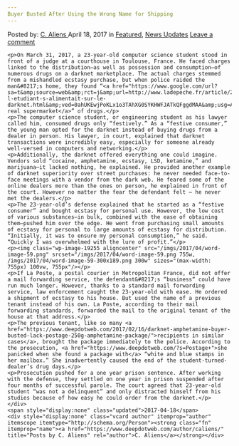 ```yaml
---
Buyer Busted After Using the Wrong Name for Shipping
---
```

<article class="post-listing post-19251 post type-post status-publish format-standard has-post-thumbnail hentry 
    <div class="post-inner">
        <span>Posted by: <a href="https://www.deepdotweb.com/author/caliens/" title="">C. Aliens </a></span>
    <span>April 18, 2017</span>
    <span>in <a href="https://www.deepdotweb.com/category/deepdot-news/" rel="category tag">Featured</a>, <a href="https://www.deepdotweb.com/category/news-updates/" rel="category tag">News Updates</a></span>
    <span><a href="https://www.deepdotweb.com/2017/04/18/buyer-busted-after-using-the-wrong-name-for-shipping/#respond">Leave a comment</a></span>
    </p>
    <div class="clear"></div>
    
    <p>On March 31, 2017, a 23-year-old computer science student stood in front of a judge at a courthouse in Toulouse, France. He faced charges linked to the distribution—as well as possession and consumption—of numerous drugs on a darknet marketplace. The actual charges stemmed from a mishandled ecstasy purchase, but when police raided the man&#8217;s home, they found “<a href="https://www.google.com/url?sa=t&amp;source=web&amp;rct=j&amp;url=http://www.ladepeche.fr/article/2017/04/03/2549259-l-etudiant-s-alimentait-sur-le-darknet.html&amp;ved=0ahUKEwjPoKLx1o3TAhXG0SYKHWFJATkQFggdMAA&amp;usg=AFQjCNFo6soAUoQl4Wv8bZ5m22VPrCiN4A&amp;sig2=LP_HkMa4H4tZsCAM5BsG7A">a real supermarket</a>” of drugs.</p>
    <p>The computer science student, or engineering student as his lawyer called him, consumed drugs only “festively.” As a “festive consumer,” the young man opted for the darknet instead of buying drugs from a dealer in person. His lawyer, in court, explained that darknet transactions were incredibly easy, especially for someone already well-versed in computers and networking.</p>
    <p>Additionally, the darknet offered everything one could imagine. Vendors sold “cocaine, amphetamine, ecstasy, LSD, ketamine,” and marijuana—it lacked nothing, he explained. He provided another example of darknet superiority over street purchases: he never needed face-to-face meetings with a vendor from the dark web. He feared some of the online dealers more than the ones on person, he explained in front of the court. However no matter the fear the defendant felt – he never met the dealers.</p>
    <p>The 23-year-old’s defense explained that he started as a “festive consumer” and bought ecstasy for personal use. However, the low cost of various substances—in bulk, combined with the ease of obtaining them—pushed him over the edge. He went from purchasing small amounts of ecstasy for personal to large amounts of ecstasy for distribution. “Initially, it was to ensure my personal consumption,” he said. “Quickly I was overwhelmed with the lure of profit.”</p>
    <p><img class="wp-image-19255 aligncenter" src="/imgs/2017/04/word-image-59.png" srcset="/imgs/2017/04/word-image-59.png 755w, /imgs/2017/04/word-image-59-300x189.png 300w" sizes="(max-width: 755px) 100vw, 755px"/></p>
    <p>If La Poste, a postal courier in Metropolitan France, did not offer a mail forwarding service, the defendant&#8217;s “business“ could have run much longer. However, thanks to a standard mail forwarding service, law enforcement caught the 23-year-old with ease. He ordered a shipment of ecstasy to his house. But used the name of a previous tenant instead of his own. La Poste, according to their mail forwarding standards, forwarded the mail to the original tenant of the house at that address.</p>
    <p>The previous tenant, like so many <a href="https://www.deepdotweb.com/2017/02/16/darknet-amphetamine-buyer-busted-lack-postage-250g-amphetamine-package/">recipients in similar cases</a>, brought the package immediately to the police. According to the prosecution, <a href="https://www.deepdotweb.com/?s=Postage+">she panicked when she found a package with</a> “white and blue stamps in her mailbox.” She inadvertently caused the end of the student-turned-dealer’s drug days.</p>
    <p>Prosecution pushed for a one year prison sentence. After working with the defense, they settled on one year in prison suspended after four months of successful parole. The court agreed that 23-year-old student “was not a delinquent” and only distracted himself from his studies because of how easy he could order from the darknet.</p>
    </div>
    <span style="display:none" class="updated">2017-04-18</span>
    <div style="display:none" class="vcard author" itemprop="author" itemscope itemtype="http://schema.org/Person"><strong class="fn" itemprop="name"><a href="https://www.deepdotweb.com/author/caliens/" title="Posts by C. Aliens" rel="author">C. Aliens</a></strong></div>
    
